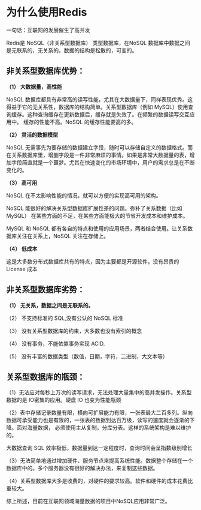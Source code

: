# 为什么使用Redis

一句话：互联网的发展催生了高并发

Redis是 NoSQL（非关系型数据库） 类型数据库，在NoSQL 数据库中数据之间是无联系的，无关系的。数据的结构是松散的，可变的。

## 非关系型数据库优势：

**（1） 大数据量，高性能**

NoSQL 数据库都具有非常高的读写性能，尤其在大数据量下，同样表现优秀。这得益于它的无关系性，数据库的结构简单。关系型数据库（例如 MySQL）使用查询缓存。这种查询缓存在更新数据后，缓存就是失效了。在频繁的数据读写交互应用中。 缓存的性能不高。NoSQL 的缓存性能要高的多。

**（2） 灵活的数据模型**

NoSQL 无需事先为要存储的数据建立字段，随时可以存储自定义的数据格式。而在关系数据库里，增删字段是一件非常麻烦的事情。如果是非常大数据量的表，增加字段简直就是一个噩梦。尤其在快速变化的市场环境中，用户的需求总是在不断变化的。

**（3） 高可用**

NoSQL 在不太影响性能的情况，就可以方便的实现高可用的架构。

NoSQL 能很好的解决关系型数据库扩展性差的问题。弥补了关系数据（比如 MySQL） 在某些方面的不足，在某些方面能极大的节省开发成本和维护成本。

MySQL 和 NoSQL 都有各自的特点和使用的应用场景，两者结合使用。让关系数据库关注在关系上，NoSQL 关注在存储上。

**（4） 低成本**

这是大多数分布式数据库共有的特点，因为主要都是开源软件，没有昂贵的 License 成本

## 非关系型数据库劣势： 

**（1） 无关系，数据之间是无联系的。**

（2） 不支持标准的 SQL,没有公认的 NoSQL 标准

（3） 没有关系型数据库的约束，大多数也没有索引的概念

（4） 没有事务，不能依靠事务实现 ACID.

（5） 没有丰富的数据类型（数值，日期，字符，二进制，大文本等）

## 关系型数据库的瓶颈：

（1）无法应对每秒上万次的读写请求，无法处理大量集中的高并发操作。关系型数据的是 IO密集的应用。硬盘 IO 也变为性能瓶颈

（2）表中存储记录数量有限，横向可扩展能力有限，一张表最大二百多列。纵向数据可承受能力也是有限的，一张表的数据到达百万级，读写的速度就会逐渐的下降。面对海量数据， 必须使用主从复制，分库分表。这样的系统架构是难以维护的。

大数据查询 SQL 效率极低，数据量到达一定程度时，查询时间会呈指数级别增长

（3）无法简单地通过增加硬件、服务节点来提高系统性能。数据整个存储在一个数据库中的。多个服务器没有很好的解决办法，来复制这些数据。

（4）关系型数据库大多是收费的，对硬件的要求较高。软件和硬件的成本花费比重较大。

综上所述，目前在互联网领域海量数据的项目中NoSQL应用非常广泛。